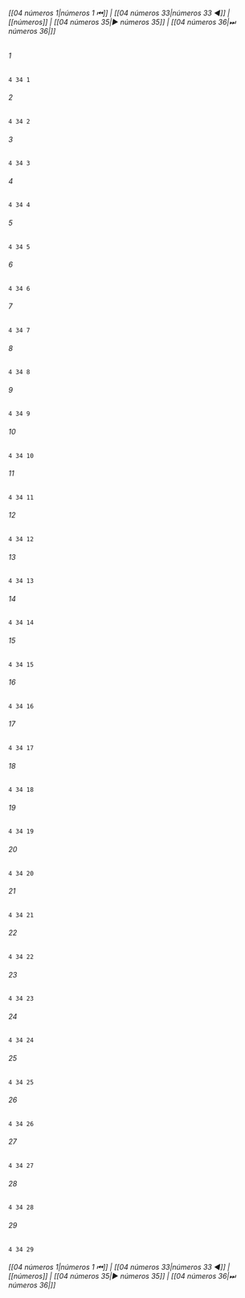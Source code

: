 
###### [[04 números 1|números 1 ⏮]] | [[04 números 33|números 33 ◀]] | [[números]] | [[04 números 35|▶ números 35]] | [[04 números 36|⏭ números 36|]]

###### 1
``` verse
4 34 1 
```
###### 2
``` verse
4 34 2 
```
###### 3
``` verse
4 34 3 
```
###### 4
``` verse
4 34 4 
```
###### 5
``` verse
4 34 5 
```
###### 6
``` verse
4 34 6 
```
###### 7
``` verse
4 34 7 
```
###### 8
``` verse
4 34 8 
```
###### 9
``` verse
4 34 9 
```
###### 10
``` verse
4 34 10 
```
###### 11
``` verse
4 34 11 
```
###### 12
``` verse
4 34 12 
```
###### 13
``` verse
4 34 13 
```
###### 14
``` verse
4 34 14 
```
###### 15
``` verse
4 34 15 
```
###### 16
``` verse
4 34 16 
```
###### 17
``` verse
4 34 17 
```
###### 18
``` verse
4 34 18 
```
###### 19
``` verse
4 34 19 
```
###### 20
``` verse
4 34 20 
```
###### 21
``` verse
4 34 21 
```
###### 22
``` verse
4 34 22 
```
###### 23
``` verse
4 34 23 
```
###### 24
``` verse
4 34 24 
```
###### 25
``` verse
4 34 25 
```
###### 26
``` verse
4 34 26 
```
###### 27
``` verse
4 34 27 
```
###### 28
``` verse
4 34 28 
```
###### 29
``` verse
4 34 29 
```

###### [[04 números 1|números 1 ⏮]] | [[04 números 33|números 33 ◀]] | [[números]] | [[04 números 35|▶ números 35]] | [[04 números 36|⏭ números 36|]]

